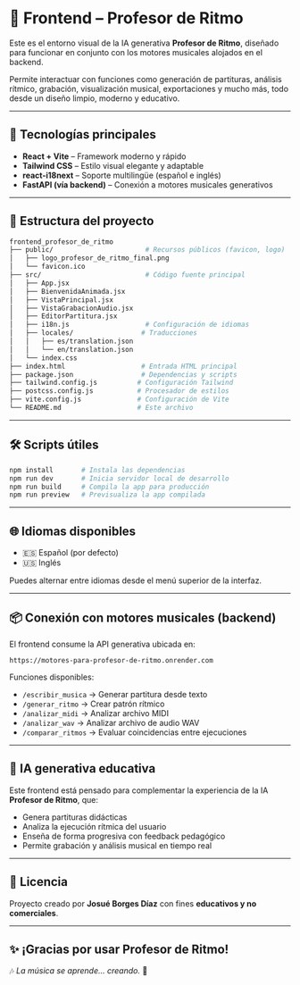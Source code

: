 
# 🎼 Frontend – Profesor de Ritmo

Este es el entorno visual de la IA generativa **Profesor de Ritmo**, diseñado para funcionar en conjunto con los motores musicales alojados en el backend.

Permite interactuar con funciones como generación de partituras, análisis rítmico, grabación, visualización musical, exportaciones y mucho más, todo desde un diseño limpio, moderno y educativo.

---

## 🚀 Tecnologías principales

- **React + Vite** – Framework moderno y rápido
- **Tailwind CSS** – Estilo visual elegante y adaptable
- **react-i18next** – Soporte multilingüe (español e inglés)
- **FastAPI (vía backend)** – Conexión a motores musicales generativos

---

## 📁 Estructura del proyecto

```bash
frontend_profesor_de_ritmo
├── public/                       # Recursos públicos (favicon, logo)
│   ├── logo_profesor_de_ritmo_final.png
│   └── favicon.ico
├── src/                          # Código fuente principal
│   ├── App.jsx
│   ├── BienvenidaAnimada.jsx
│   ├── VistaPrincipal.jsx
│   ├── VistaGrabacionAudio.jsx
│   ├── EditorPartitura.jsx
│   ├── i18n.js                   # Configuración de idiomas
│   ├── locales/                 # Traducciones
│   │   ├── es/translation.json
│   │   └── en/translation.json
│   └── index.css
├── index.html                   # Entrada HTML principal
├── package.json                 # Dependencias y scripts
├── tailwind.config.js          # Configuración Tailwind
├── postcss.config.js           # Procesador de estilos
├── vite.config.js              # Configuración de Vite
└── README.md                   # Este archivo
```

---

## 🛠️ Scripts útiles

```bash
npm install       # Instala las dependencias
npm run dev       # Inicia servidor local de desarrollo
npm run build     # Compila la app para producción
npm run preview   # Previsualiza la app compilada
```

---

## 🌐 Idiomas disponibles

- 🇪🇸 Español (por defecto)
- 🇺🇸 Inglés

Puedes alternar entre idiomas desde el menú superior de la interfaz.

---

## 📦 Conexión con motores musicales (backend)

El frontend consume la API generativa ubicada en:

```
https://motores-para-profesor-de-ritmo.onrender.com
```

Funciones disponibles:

- `/escribir_musica` → Generar partitura desde texto
- `/generar_ritmo` → Crear patrón rítmico
- `/analizar_midi` → Analizar archivo MIDI
- `/analizar_wav` → Analizar archivo de audio WAV
- `/comparar_ritmos` → Evaluar coincidencias entre ejecuciones

---

## 🧠 IA generativa educativa

Este frontend está pensado para complementar la experiencia de la IA **Profesor de Ritmo**, que:

- Genera partituras didácticas
- Analiza la ejecución rítmica del usuario
- Enseña de forma progresiva con feedback pedagógico
- Permite grabación y análisis musical en tiempo real

---

## 🔐 Licencia

Proyecto creado por **Josué Borges Díaz** con fines **educativos y no comerciales**.

---

## ✨ ¡Gracias por usar Profesor de Ritmo!

🎶 *La música se aprende... creando.* 🎼


